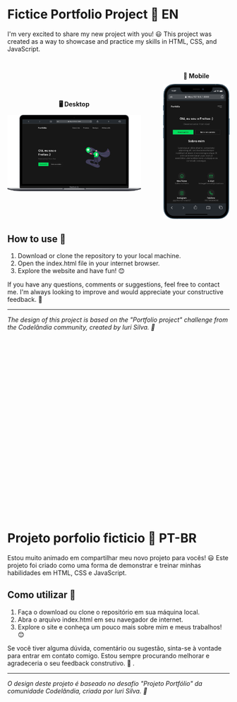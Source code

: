 # Fictice Portfolio Project 🚀 EN

I'm very excited to share my new project with you! 😃 This project was created as a way to showcase and practice my skills in HTML, CSS, and JavaScript.

<div style="display: flex; align-items: center; justify-content: center; margin-top: 30px;">
  <div style="text-align: center; margin-right: 50px;">
    <p style="font-weight: bold; margin-bottom: 10px;"><b>🖥️ Desktop</b></p>
    <img src="./assets/images/desktop.png" alt="Captura de tela do projeto em execução" width="600">
  </div>
  <div style="text-align: center;">
    <p style="font-weight: bold; margin-bottom: 10px;"><b>📱 Mobile</b></p>
    <img src="./assets/images/mobile.png" alt="Captura de tela do projeto em execução" width="300">
  </div>
</div>

## How to use 🤔

1. Download or clone the repository to your local machine.
2. Open the index.html file in your internet browser.
3. Explore the website and have fun! 😊

If you have any questions, comments or suggestions, feel free to contact me. I'm always looking to improve and would appreciate your constructive feedback. 🙏

---
*The design of this project is based on the "Portfolio project" challenge from the Codelândia community, created by Iuri Silva. 🎨*

<div style="height: 10vh;">⠀⠀⠀⠀⠀</div>

# Projeto porfolio ficticio 🚀 PT-BR

Estou muito animado em compartilhar meu novo projeto para vocês! 😃 Este projeto foi criado como uma forma de demonstrar e treinar minhas habilidades em HTML, CSS e JavaScript.

## Como utilizar 🤔

1. Faça o download ou clone o repositório em sua máquina local.
2. Abra o arquivo index.html em seu navegador de internet.
3. Explore o site e conheça um pouco mais sobre mim e meus trabalhos! 😊

Se você tiver alguma dúvida, comentário ou sugestão, sinta-se à vontade para entrar em contato comigo. Estou sempre procurando melhorar e agradeceria o seu feedback construtivo. 🙏 .

---
*O design deste projeto é baseado no desafio "Projeto Portfólio" da comunidade Codelândia, criada por Iuri Silva. 🎨*
